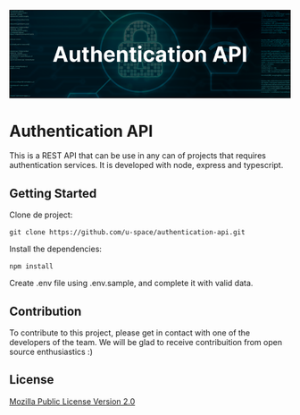 ![Authentication API](header.png)

# Authentication API

This is a REST API that can be use in any can of projects that requires authentication services. It is developed with node, express and typescript.

## Getting Started

Clone de project:

    git clone https://github.com/u-space/authentication-api.git

Install the dependencies:

    npm install

Create .env file using .env.sample, and complete it with valid data.

## Contribution

To contribute to this project, please get in contact with one of the developers of the team. We will be glad to receive contribuition from open source enthusiastics :)

## License

[Mozilla Public License
Version 2.0](https://www.mozilla.org/en-US/MPL/2.0/)
